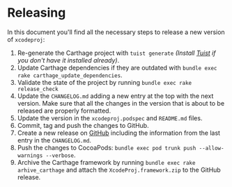 # Releasing

In this document you'll find all the necessary steps to release a new version of `xcodeproj`:

1. Re-generate the Carthage project with `tuist generate` *(Install [Tuist](https://github.com/tuist/tuist) if you don't have it installed already)*.
2. Update Carthage dependencies if they are outdated with `bundle exec rake carthage_update_dependencies`.
3. Validate the state of the project by running `bundle exec rake release_check`
4. Update the `CHANGELOG.md` adding a new entry at the top with the next version. Make sure that all the changes in the version that is about to be released are properly formatted.
5. Update the version in the `xcodeproj.podspec` and `README.md` files.
7. Commit, tag and push the changes to GitHub.
8. Create a new release on [GitHub](https://github.com/tuist/XcodeProj) including the information from the last entry in the `CHANGELOG.md`.
9. Push the changes to CocoaPods: `bundle exec pod trunk push --allow-warnings --verbose`.
10. Archive the Carthage framework by running `bundle exec rake arhive_carthage` and attach the `XcodeProj.framework.zip` to the GitHub release.
